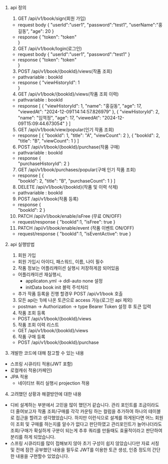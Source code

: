 1. api 정의
   1) GET /api/v1/book/sign(회원 가입)
    - request body
      {
        "userId":"user1",
        "password":"test1",
        "userName":"홍길동",
        "age": 20
      }
    - response 
      {
        "token": "token"    
      }      
   
   2) GET /api/v1/book/login(로그인)
    - request body
      {
        "userId":"user1",
        "password":"test1"
      }
    - response 
      {
        "token": "token"    
      }   
   
   3) POST /api/v1/book/{bookId}/views(작품 조회)
     - pathvariable : bookId
     - response
       {
         "viewHistoryId": 1    
       } 
   
   4) GET /api/v1/book/{bookId}/views(작품 조회 이력)
     - pathvariable : bookId
     - response
     [
       {
         "viewHistoryId": 1,
         "name": "홍길동",
         "age": 17,
         "viewedAt": "2024-12-09T14:14:57.826979"
       }, 
       {
         "viewHistoryId": 2,
         "name": "임꺽정",
         "age": 17,
         "viewedAt": "2024-12-09T15:09:44.673054"
       }
     ]
   
   5) GET /api/v1/book/view/popular(인기 작품 조회)
     - response
     [
        {
           "bookId": 1,
           "title": "A",
           "viewCount": 2
        },
        {
           "bookId": 2,
           "title": "B",
           "viewCount": 1
        }
    ]
   
   6) POST /api/v1/book/{bookId}/purchase(작품 구매)
     - pathvariable : bookId
     - response
        {   
            "purchaseHistoryId": 2
        }
     
   7) GET /api/v1/book/purchases/popular(구매 인기 작품 조회)
     - response
     [
        {   
            "bookId": 2,
            "title": "B",
            "purchaseCount": 1
        }
     ]
     
   8) DELETE /api/v1/book/{bookId}(작품 및 이력 삭제)
     - pathvariable : bookId 
   
   9) POST /api/v1/book(작품 등록)
    - response
        {   
            "bookId": 2
        }
   10) PATCH /api/v1/book/enable/isFree (무료 ON/OFF)
    - request/response
      {
         "bookId":1,
         "isFree": true
      }
   11) PATCH /api/v1/book/enable/event (작품 이벤트 ON/OFF)
    - request/response
      {
         "bookId":1,
         "isEventActive": true
      }   
                        
 2. api 실행방법
    1) 회원 가입
      - 회원 가입시 아이디, 패스워드, 이름, 나이 필수
    2) 작품 정보는 어플리캐이션 실행시 저장하게끔 되어있음
      - 어플리캐이션 재실행시, 
          - applicaton.yml -> ddl-auto none 설정
          - initData book init 블럭 주석처리
      - 추가 작품 등록을 진행 할경우 POST /api/v1/book 호출 
    3) 모든 api는 1)에 나온 토큰으로 access 가능(로그인 api 제외)
      - postman -> Authorization -> type Bearer Token 설정 후 토큰 입력
    4) 작품 조회 등록
      -  POST /api/v1/book/{bookId}/views
    5) 작품 조회 이력 리스트
      - GET /api/v1/book/{bookId}/views
    6) 작품 구매 등록
      - POST /api/v1/book/{bookId}/purchase
       
 3. 개발한 코드에 대해 참고할 수 있는 내용
   - 스프링 시큐리티 적용(JWT 포함)
   - 로컬캐쉬 적용(카페인)
   - JPA 적용
     - 네이티브 쿼리 실행시 projection 적용 
     
 4. 고려했던 상황과 해결방안에 대한 내용
   - 디비 설계하는 부분에서 고민을 많이 했던거 같습니다. 관리 포인트를 조금이라도 더 줄여보고자 작품 조회/구매를 각각 카운팅 하는 컬럼을 추가하여 하나의 테이블로 접근을 할려고 생각했었습니다.
     하지만 이런식으로 설계를 하게된다면 어느 회원이 조회 및 구매를 하는지를 알수가 없다고 판단하였고 관리포인트가 늘어나더라도 조회/구매가 확실하게 구분이 되는게 추후 쿼리를 만들때도 효율적이라고 판단하여 분리를 하게 되었습니다. 
   - 스프링 시큐리티를 많이 접해보지 않아 초기 구성이 쉽지 않았습니다만 자료 서칭 및 전에 잠깐 공부했던 내용을 필두로 JWT를 이용한 토큰 생성, 인증 정도의 간단한 내용을 구현할수 있었습니다.
